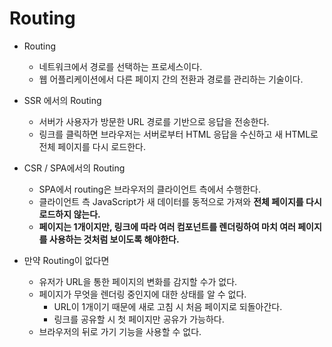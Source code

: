# Routing

- Routing
    - 네트워크에서 경로를 선택하는 프로세스이다.
    - 웹 어플리케이션에서 다른 페이지 간의 전환과 경로를 관리하는 기술이다.

- SSR 에서의 Routing
    - 서버가 사용자가 방문한 URL 경로를 기반으로 응답을 전송한다.
    - 링크를 클릭하면 브라우저는 서버로부터 HTML 응답을 수신하고 새 HTML로 전체 페이지를 다시 로드한다.

- CSR / SPA에서의 Routing
    - SPA에서 routing은 브라우저의 클라이언트 측에서 수행한다.
    - 클라이언트 측 JavaScript가 새 데이터를 동적으로 가져와 **전체 페이지를 다시 로드하지 않는다.**
    - **페이지는 1개이지만, 링크에 따라 여러 컴포넌트를 렌더링하여 마치 여러 페이지를 사용하는 것처럼 보이도록 해야한다.**

- 만약 Routing이 없다면
    - 유저가 URL을 통한 페이지의 변화를 감지할 수가 없다.
    - 페이지가 무엇을 렌더링 중인지에 대한 상태를 알 수 없다.
        - URL이 1개이기 때문에 새로 고침 시 처음 페이지로 되돌아간다.
        - 링크를 공유할 시 첫 페이지만 공유가 가능하다.
    - 브라우저의 뒤로 가기 기능을 사용할 수 없다.
